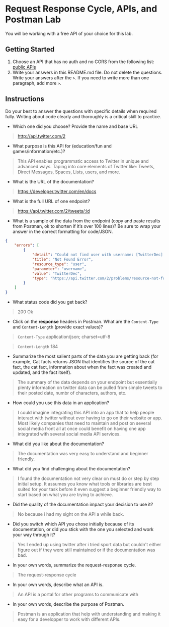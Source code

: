 # Request Response Cycle, APIs, and Postman Lab

You will be working with a free API of your choice for this lab.

## Getting Started

1. Choose an API that has no auth and no CORS from the following list: [public APIs](https://github.com/public-apis/public-apis)
1. Write your answers in this README.md file. Do not delete the questions. Write your answers after the `>`. If you need to write more than one paragraph, add more `>`.

## Instructions

Do your best to answer the questions with specific details when required fully. Writing about code clearly and thoroughly is a critical skill to practice. 

- Which one did you choose? Provide the name and base URL

> http://api.twitter.com/2

- What purpose is this API for (education/fun and games/information/etc.)?

> This API enables programmatic access to Twitter in unique and advanced ways. Taping into core elements of Twitter like: Tweets, Direct Messages, Spaces, Lists, users, and more.

- What is the URL of the documentation?

> https://developer.twitter.com/en/docs

- What is the full URL of one endpoint?

> https://api.twitter.com/2/tweets/:id

- What is a sample of the data from the endpoint (copy and paste results from Postman, ok to shorten if it’s over 100 lines)? Be sure to wrap your answer in the correct formatting for code/JSON.

```json
{
    "errors": [
        {
            "detail": "Could not find user with username: [TwitterDec].",
            "title": "Not Found Error",
            "resource_type": "user",
            "parameter": "username",
            "value": "TwitterDec",
            "type": "https://api.twitter.com/2/problems/resource-not-found"
        }
    ]
}

```

- What status code did you get back?

> 200 Ok

- Click on the **response** headers in Postman. What are the `Content-Type` and `Content-Length` (provide exact values)?

> `Content-Type` application/json; charset=utf-8

> `Content-Length` 184

- Summarize the most salient parts of the data you are getting back (for example, Cat facts returns JSON that identifies the source of the cat fact, the cat fact, information about when the fact was created and updated, and the fact itself).

> The summary of the data depends on your endpoint but essentially plenty information on twitter data can be pulled from simple tweets to their posted date, numbr of characters, authors, etc.

- How could you use this data in an application?

> I could imagine integrating this API into an app that to help people interact with twitter without ever having to go on their website or app. Most likely companies that need to maintain and post on several social media front all at once could benefit on having one app integrated with several social media API services.

- What did you like about the documentation?

> The documentation was very easy to understand and beginner friendly.

- What did you find challenging about the documentation?

> I found the documentation not very clear on must do or step by step initial setup. It assumes you know what tools or libraries are best suited for your task before it even suggest a beginner friendly way to start based on what you are trying to achieve.

- Did the quality of the documentation impact your decision to use it?

> No because i had my sight on the API a while back.

- Did you switch which API you chose initially because of its documentation, or did you stick with the one you selected and work your way through it?

> Yes I ended up using twitter after i tried sport data but couldn't either figure out if they were still maintained or if the documentation was bad.

- In your own words, summarize the request-response cycle.

> The request-response cycle 

- In your own words, describe what an API is.

> An API is a portal for other programs to communicate with 

- In your own words, describe the purpose of Postman.

> Postman is an application that help with understanding and making it easy for a developper to work with different APIs.
